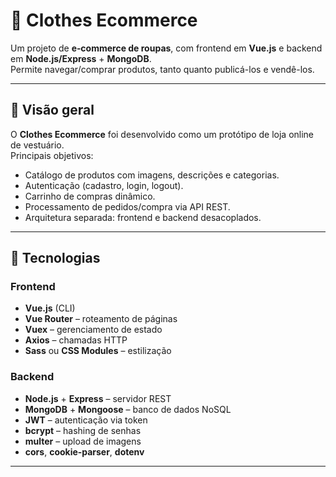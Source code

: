 # 👗 Clothes Ecommerce

Um projeto de **e‑commerce de roupas**, com frontend em **Vue.js** e backend em **Node.js/Express** + **MongoDB**.  
Permite navegar/comprar produtos, tanto quanto publicá-los e vendê-los. 

---

## 🌟 Visão geral

O **Clothes Ecommerce** foi desenvolvido como um protótipo de loja online de vestuário.  
Principais objetivos:

- Catálogo de produtos com imagens, descrições e categorias.  
- Autenticação (cadastro, login, logout).  
- Carrinho de compras dinâmico.  
- Processamento de pedidos/compra via API REST.  
- Arquitetura separada: frontend e backend desacoplados.

---

## 🚀 Tecnologias

### Frontend

- **Vue.js** (CLI)  
- **Vue Router** – roteamento de páginas  
- **Vuex** – gerenciamento de estado  
- **Axios** – chamadas HTTP  
- **Sass** ou **CSS Modules** – estilização  

### Backend

- **Node.js** + **Express** – servidor REST  
- **MongoDB** + **Mongoose** – banco de dados NoSQL  
- **JWT** – autenticação via token  
- **bcrypt** – hashing de senhas  
- **multer** – upload de imagens  
- **cors**, **cookie‑parser**, **dotenv**  

---
